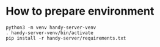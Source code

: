 # How to prepare environment
```
python3 -m venv handy-server-venv
. handy-server-venv/bin/activate
pip install -r handy-server/requirements.txt
```
